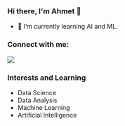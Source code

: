 ### Hi there, I'm Ahmet 👋




- 🌱 I’m currently learning AI and ML.


### Connect with me:

[![](https://img.shields.io/badge/linkedin-%230077B5.svg?&style=for-the-badge&logo=linkedin&logoColor=white)](https://www.linkedin.com/in/ahmet-karayel-39a245193/)











### Interests and Learning

- Data Science
- Data Analysis
- Machine Learning
- Artificial Intelligence



